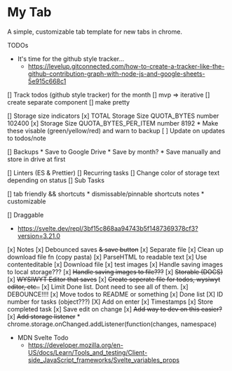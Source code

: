 # My Tab

A simple, customizable tab template for new tabs in chrome. 

TODOs
* It's time for the github style tracker...
  * https://levelup.gitconnected.com/how-to-create-a-tracker-like-the-github-contribution-graph-with-node-js-and-google-sheets-5e915c668c1

[] Track todos (github style tracker) for the month
	[] mvp => iterative
	[] create separate component
	[] make pretty

[] Storage size indicators
	[x] TOTAL Storage Size 
		QUOTA_BYTES number 102400
	[x] Storage Size 
		QUOTA_BYTES_PER_ITEM number 8192
		* Make these visable (green/yellow/red) and warn to backup
	[ ] Update on updates to todos/note

[] Backups
    * Save to Google Drive 
      * Save by month?
    * Save manually and store in drive at first

[] Linters (ES & Prettier)
[] Recurring tasks
[] Change color of storage text depending on status
[] Sub Tasks

[] tab friendly && shortcuts
	* dismissable/pinnable shortcuts notes
	* customizable

[] Draggable
  * https://svelte.dev/repl/3bf15c868aa94743b5f1487369378cf3?version=3.21.0

[x] Notes
	[x] Debounced saves ~~& save button~~
	[x] Separate file
	[x] Clean up download file fn (copy pasta)
	[x] ParseHTML to readable text 
	[x] Use contenteditable
	[x] Download file
	[x] test images
	[x] Handle saving images to local storage???
	[x] ~~Handle saving images to file???~~
    [x] ~~Storable (DOCS)~~
	[x] ~~WYSIWYT Editor that saves~~
	[x] ~~Create seperate file for todos, wysiwyt editor, etc..~~
[x] Limit Done list. Dont need to see all of them.
[x] DEBOUNCE!!!!
[x] Move todos to README or something
[x] Done list
[X] ID number for tasks (object???)
[X] Add on enter
[x] Timestamps
[x] Store completed task
[x] Save edit on change
[x] ~~Add way to dev on this easier?~~
[x] ~~Add storage listener~~
    * chrome.storage.onChanged.addListener(function(changes, namespace) 

* MDN Svelte Todo 
  * https://developer.mozilla.org/en-US/docs/Learn/Tools_and_testing/Client-side_JavaScript_frameworks/Svelte_variables_props